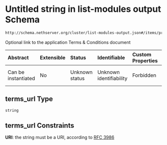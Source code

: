 # Untitled string in list-modules output Schema

```txt
http://schema.nethserver.org/cluster/list-modules-output.json#/items/properties/docs/parameters/terms_url
```

Optional link to the application Terms & Conditions document

| Abstract            | Extensible | Status         | Identifiable            | Custom Properties | Additional Properties | Access Restrictions | Defined In                                                                            |
| :------------------ | :--------- | :------------- | :---------------------- | :---------------- | :-------------------- | :------------------ | :------------------------------------------------------------------------------------ |
| Can be instantiated | No         | Unknown status | Unknown identifiability | Forbidden         | Allowed               | none                | [list-modules-output.json\*](cluster/list-modules-output.json "open original schema") |

## terms\_url Type

`string`

## terms\_url Constraints

**URI**: the string must be a URI, according to [RFC 3986](https://tools.ietf.org/html/rfc3986 "check the specification")
